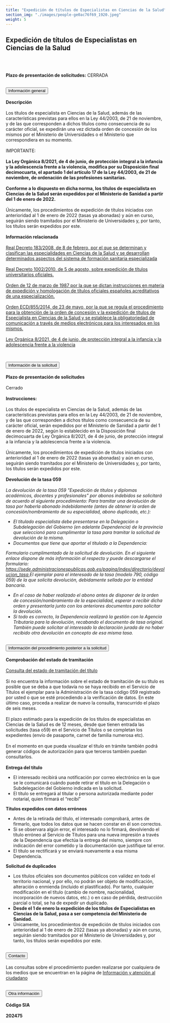 ```yaml
---
title: "Expedición de títulos de Especialistas en Ciencias de la Salud"
section_img: "./images/people-ge0ac76f69_1920.jpeg"
weight: 5
---
```

## Expedición de títulos de Especialistas en Ciencias de la Salud   
<br><br>
<p class="icon_text red"> <b>Plazo de presentación de solicitudes:</b>  <span>CERRADA</span>
                                            <i class="fas fa-lock"></i>
                                        </p>
<section>
        <article class="calls">
            <div class="container container-xl">
                <div class="row">
                        <div class="row">
                            <div class="col-lg-12  content_collapse">
                                <div class="accordion" id="accordionPanelsStayOpenExample">
                                    <div class="accordion-item">
                                        <h2 class="accordion-header" id="panelsStayOpen-headingOne">
                                            <button class="accordion-button expanded" type="button" data-bs-toggle="collapse" data-bs-target="#panelsStayOpen-collapseOne" aria-expanded="false" aria-controls="panelsStayOpen-collapseOne">
                                               Información general
                                            </button>
                                        </h2>
                                        <div id="panelsStayOpen-collapseOne" class="accordion-collapse collapse show" aria-labelledby="panelsStayOpen-headingOne">
                                            <div class="accordion-body">
                                                <article id="section_link">
                                                    <div class="container-fluid">
                                                        <div class="row">
                                                            <div class="col-12">
                                                                <b>Descripción</b><br><br>
								Los títulos de especialista en Ciencias de la Salud, además de las características previstas para ellos en la Ley 44/2003, de 21 de noviembre, y de las que corresponden a dichos títulos como consecuencia de su carácter oficial, se expedirán una vez dictada orden de concesión de los mismos por el Ministerio de Universidades o el Ministerio que correspondiera en su momento. <br><br> 
								IMPORTANTE: <br><br>
								<b>La Ley Orgánica 8/2021, de 4 de junio, de protección integral a la infancia y la adolescencia frente a la violencia, modifica por su Disposición final decimocuarta, el apartado 1 del artículo 17 de la Ley 44/2003, de 21 de noviembre, de ordenación de las profesiones sanitarias. </b><br><br>
								<b>Conforme a lo dispuesto en dicha norma, los títulos de especialista en Ciencias de la Salud serán expedidos por el Ministerio de Sanidad a partir del 1 de enero de 2022.</b><br><br>   
								Únicamente, los procedimientos de expedición de títulos iniciados con anterioridad al 1 de enero de 2022 (tasas ya abonadas) y aún en curso, seguirán siendo tramitados por el Ministerio de Universidades y, por tanto, los títulos serán expedidos por este.  <br><br>
								<b>Información relacionada</b><br><br>
								<a href="https://www.boe.es/buscar/doc.php?id=BOE-A-2008-3176" target="_blank">Real Decreto 183/2008, de 8 de febrero, por el que se determinan y clasifican las especialidades en Ciencias de la Salud y se desarrollan determinados aspectos del sistema de formación sanitaria especializada <i class="fas fa-external-link-alt"></i></a><br><br>
								<a href="https://www.boe.es/buscar/act.php?id=BOE-A-2010-12621" target="_blank">Real Decreto 1002/2010, de 5 de agosto, sobre expedición de títulos universitarios oficiales. <i class="fas fa-external-link-alt"></i></a><br><br>
								<a href="https://www.boe.es/buscar/doc.php?id=BOE-A-1987-7023" target="_blank">Orden de 12 de marzo de 1987 por la que se dictan instrucciones en materia de expedición y homologación de títulos oficiales españoles acreditativos de una especialización. <i class="fas fa-external-link-alt"></i></a><br><br>
								<a href="https://www.boe.es/buscar/doc.php?id=BOE-A-2014-5521" target="_blank">Orden ECD/855/2014, de 23 de mayo, por la que se regula el procedimiento para la obtención de la orden de concesión y la expedición de títulos de Especialista en Ciencias de la Salud y se establece la obligatoriedad de comunicación a través de medios electrónicos para los interesados en los mismos. <i class="fas fa-external-link-alt"></i></a><br><br>
								<a href="https://www.boe.es/buscar/act.php?id=BOE-A-2021-9347" target="_blank">Ley Orgánica 8/2021, de 4 de junio, de protección integral a la infancia y la adolescencia frente a la violencia <i class="fas fa-external-link-alt"></i></a><br><br>
                                                            </div>
                                                        </div>
                                                    </div>
                                                </article>
                                            </div>
                                        </div>
                                    </div>
                                    <div class="accordion-item">
                                        <h2 class="accordion-header" id="panelsStayOpen-headingTwo">
                                            <button class="accordion-button collapsed" type="button" data-bs-toggle="collapse" data-bs-target="#panelsStayOpen-collapseTwo" aria-expanded="false">
                                                Información de la solicitud
                                            </button>
                                        </h2>
                                        <div id="panelsStayOpen-collapseTwo" class="accordion-collapse collapse" aria-labelledby="panelsStayOpen-headingTwo">
                                            <div class="accordion-body">
                                                <article id="section_link">
                                                    <div class="container-fluid">
                                                        <div class="row">
                                                            <div class="col-12">
								<b>Plazo de presentación de solicitudes</b><br><br>
								Cerrado<br><br>
								<b>Instrucciones:</b><br><br>
								Los títulos de especialista en Ciencias de la Salud, además de las características previstas para ellos en la Ley 44/2003, de 21 de noviembre, y de las que corresponden a dichos títulos como consecuencia de su carácter oficial, serán expedidos por el Ministerio de Sanidad a partir del 1 de enero de 2022, según lo establecido en la Disposición final decimocuarta de Ley Orgánica 8/2021, de 4 de junio, de protección integral a la infancia y la adolescencia frente a la violencia. <br><br>
								Únicamente, los procedimientos de expedición de títulos iniciados con anterioridad al 1 de enero de 2022 (tasas ya abonadas) y aún en curso, seguirán siendo tramitados por el Ministerio de Universidades y, por tanto, los títulos serán expedidos por este. <br><br>
								<b>Devolución de la tasa 059</b><br><br>
								<i>La devolución de la tasa 059 "Expedición de títulos y diplomas académicos, docentes y profesionales" por abonos indebidos se solicitará de acuerdo al siguiente procedimiento:</i>
 								<em>Para tramitar una devolución de tasa por haberla abonado indebidamente (antes de obtener la orden de concesión/nombramiento de su especialidad, abono duplicado, etc.):</em>  
								<ul>
									<li><i>El titulado especialista debe presentarse en la Delegación o Subdelegación del Gobierno (en adelante Dependencia) de la provincia que seleccionó para cumplimentar la tasa para tramitar la solicitud de devolución de la misma.</i>  </li>
									<li><em>Documentos que tiene que aportar el titulado a la Dependencia:</em> </li>
								</ul>
								<em>Formulario cumplimentado de la solicitud de devolución. En el siguiente enlace dispone de más información al respecto y puede descargarse el formulario:</em>
								<em><a href="https://sede.administracionespublicas.gob.es/pagina/index/directorio/devolucion_tasa" target="_blank"> https://sede.administracionespublicas.gob.es/pagina/index/directorio/devolucion_tasa <i class="fas fa-external-link-alt"></i></a></em>
								<em>El ejemplar para el interesado de la tasa (modelo 790, código 059) de la que solicita devolución, debidamente sellada por la entidad bancaria.</em>
								<ul>
									<li><em>En el caso de haber realizado el abono antes de disponer de la orden de concesión/nombramiento de la especialidad, esperar a recibir dicha orden y presentarla junto con los anteriores documentos para solicitar la devolución.</em></li>
									<li><em>Si todo es correcto, la Dependencia realizará la gestión con la Agencia Tributaria para la devolución, recabando el documento de tasa original. También puede solicitar al interesado la declaración jurada de no haber recibido otra devolución en concepto de esa misma tasa.</em></li>
								</ul>
                                                            </div>
                                                        </div>
                                                    </div>
                                                </article>
                                            </div>
                                        </div>
				</div>
                                    <div class="accordion-item">
                                        <h2 class="accordion-header" id="panelsStayOpen-headingTree">
                                            <button class="accordion-button collapsed" type="button" data-bs-toggle="collapse" data-bs-target="#panelsStayOpen-collapseTree" aria-expanded="false">
                                                 Información del procedimiento posterior a la solicitud
                                            </button>
                                        </h2>
                                        <div id="panelsStayOpen-collapseTree" class="accordion-collapse collapse" aria-labelledby="panelsStayOpen-headingTree">
                                            <div class="accordion-body">
                                                <article id="section_link">
                                                    <div class="container-fluid">
                                                        <div class="row">
                                                            <div class="col-12">
                                                                <b>Comprobación del estado de tramitación</b><br><br>
								<a href="https://sede.educacion.gob.es/tramite/login/inicio.jjsp?idConvocatoria=103" target="_blank">Consulta del estado de tramitación del título <i class="fas fa-external-link-alt"></i></a><br><br>
								Si no encuentra la información sobre el estado de tramitación de su título es posible que se deba a que todavía no se haya recibido en el Servicio de Títulos el ejemplar para la Administración de la tasa código 059 registrado por usted o que se esté procediendo a la verificación de datos. En este último caso, proceda a realizar de nuevo la consulta, transcurrido el plazo de seis meses. <br><br>
								El plazo estimado para la expedición de los títulos de especialistas en Ciencias de la Salud es de 12 meses, desde que tienen entrada  las solicitudes (tasa o59) en el Servicio de Títulos o se completan los expedientes (envío de pasaporte, carnet de familia numerosa etc). <br><br>   
								En el momento en que pueda visualizar el título en trámite también podrá generar códigos de autorización para que terceros también puedan consultarlos. <br><br>  
								<b>Entrega del título</b>
								<ul>
									<li>El interesado recibirá una notificación por correo electrónico en la que se le comunicará cuándo puede retirar el título en la Delegación o Subdelegación del Gobierno indicada en la solicitud. </li>
									<li>El título se entregará al titular o persona autorizada mediante poder notarial, quien firmará el “recibí” </li>
								</ul>
								<b>Títulos expedidos con datos erróneos</b>
								<ul>
									<li>Antes de la retirada del título, el interesado comprobará, antes de firmarlo, que todos los datos que se hacen constar en él son correctos. </li> 
									<li>Si se observara algún error, el interesado no lo firmará, devolviendo el título erróneo al Servicio de Títulos para una nueva impresión a través de la Dependencia que efectúa la entrega del mismo, siempre con indicación del error cometido y la documentación que justifique tal error. </li>
									<li>El título se rectificará y se enviará nuevamente a esa misma Dependencia. </li> 
								</ul>  
								<b>Solicitud de duplicados</b>
								<ul>
									<li>Los títulos oficiales son documentos públicos con validez en todo el territorio nacional, y por ello, no podrán ser objeto de modificación, alteración o enmienda (incluido el plastificado). Por tanto, cualquier modificación en el título (cambio de nombre, nacionalidad, incorporación de nuevos datos, etc.) o en caso de pérdida, destrucción parcial o total, se ha de expedir un duplicado. </li>
									<li><b>Desde el 1 de enero la expedición de los títulos de Especialistas en Ciencias de la Salud, pasa a ser competencia del Ministerio de Sanidad.</b>  </li>
									<li>Únicamente, los procedimientos de expedición de títulos iniciados con anterioridad al 1 de enero de 2022 (tasas ya abonadas) y aún en curso, seguirán siendo tramitados por el Ministerio de Universidades y, por tanto, los títulos serán expedidos por este. </li>   
								</ul>
								</div>
                                                        </div>
                                                    </div>
                                                </article>
                                            </div>
                                        </div>
                                    </div>
                                    <div class="accordion-item">
                                        <h2 class="accordion-header" id="panelsStayOpen-headingFour">
                                            <button class="accordion-button collapsed" type="button" data-bs-toggle="collapse" data-bs-target="#panelsStayOpen-collapseFour" aria-expanded="false">
                                                Contacto
											</button>
                                        </h2>
                                        <div id="panelsStayOpen-collapseFour" class="accordion-collapse collapse" aria-labelledby="panelsStayOpen-headingFour">
                                            <div class="accordion-body">
                                                <article id="section_link">
                                                    <div class="container-fluid">
                                                        <div class="row">
                                                            <div class="col-12">
                                                              Las consultas sobre el procedimiento pueden realizarse por cualquiera de los medios que se encuentran en la página de <a href="{{<siteurl>}}tu-administracion/informacion-y-atencion-al-ciudadano/">Información y atención al ciudadano</a>
                                                            </div>
                                                        </div>
                                                    </div>
                                                </article>
                                            </div>
                                        </div>
					</div>
										<div class="accordion-item">
                                        <h2 class="accordion-header" id="panelsStayOpen-headingFive">
                                            <button class="accordion-button collapsed" type="button" data-bs-toggle="collapse" data-bs-target="#panelsStayOpen-collapseFive" aria-expanded="false">
                                                Otra información
                                            </button>
                                        </h2>
                                        <div id="panelsStayOpen-collapseFive" class="accordion-collapse collapse" aria-labelledby="panelsStayOpen-headingFive">
                                            <div class="accordion-body">
                                                <article id="section_link">
                                                    <div class="container-fluid">
                                                        <div class="row">
                                                            <div class="col-12">
                                                                <b>Código SIA <b><br><br>
								202475 
                                                            </div>
                                                        </div>
                                                    </div>
                                                </article>
                                            </div>
                                        </div>
                                    </div>				
                                    </div>
                                </div>
                        </div>
                    </div>
                </div>
            </div>
        </article>
    </section>
